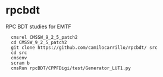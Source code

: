 # rpcbdt
RPC BDT studies for EMTF

```
  cmsrel CMSSW_9_2_5_patch2
  cd CMSSW_9_2_5_patch2
  git clone https://github.com/camilocarrillo/rpcbdt/ src 
  cd src
  cmsenv
  scram b 
  cmsRun rpcBDT/CPPFDigi/test/Generator_LUT1.py 
 ```
